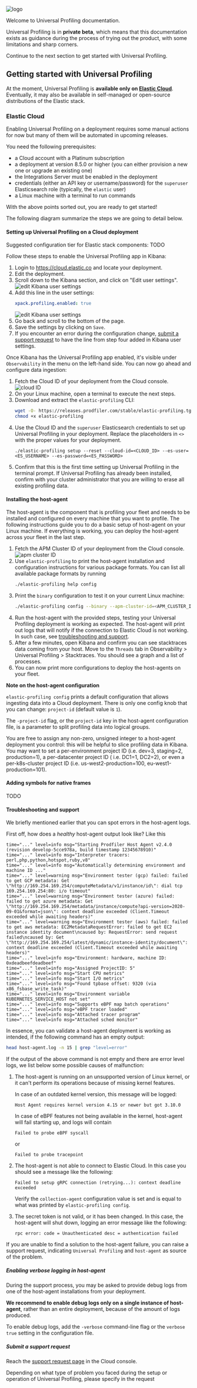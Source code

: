 ![logo](./img/logo.png)

Welcome to Universal Profiling documentation.

Universal Profiling is in **private beta**, which means that this documentation exists as guidance during the process of
trying out the product, with some limitations and sharp corners.

Continue to the next section to get started with Universal Profiling.

## Getting started with Universal Profiling

At the moment, Universal Profiling is **available only on [Elastic Cloud](http://cloud.elastic.co)**.
Eventually, it may also be available in self-managed or open-source distributions of the Elastic stack.

### Elastic Cloud

Enabling Universal Profiling on a deployment requires some manual actions for now but many of them will be automated in upcoming releases.

You need the following prerequisites:

- a Cloud account with a Platinum subscription
- a deployment at version 8.5.0 or higher (you can either provision a new one or upgrade an existing one)
- the Integrations Server must be enabled in the deployment
- credentials (either an API key or username/password) for the `superuser` Elasticsearch role (typically,
  the `elastic` user)
- a Linux machine with a terminal to run commands

With the above points sorted out, you are ready to get started!

The following diagram summarize the steps we are going to detail below.

#### Setting up Universal Profiling on a Cloud deployment

Suggested configuration tier for Elastic stack components:
TODO

Follow these steps to enable the Universal Profiling app in Kibana:

1. Login to https://cloud.elastic.co and locate your deployment.
2. Edit the deployment.
3. Scroll down to the Kibana section, and click on "Edit user settings".
   ![edit Kibana user settings](./img/kibana-edit-user-settings.png)
4. Add this line in the user settings:
   ```yaml
   xpack.profiling.enabled: true
   ```
   ![edit Kibana user settings](./img/kibana-edit-user-settings-popup.png)
5. Go back and scroll to the bottom of the page.
6. Save the settings by clicking on `Save`.
7. If you encounter an error during the configuration change, [submit a support request](#submit-a-support-request)
   to have the line from step four added in Kibana user settings.

Once Kibana has the Universal Profiling app enabled, it's visible under `Observability` in the menu on the left-hand side.
You can now go ahead and configure data ingestion:

1. Fetch the Cloud ID of your deployment from the Cloud console.
   ![cloud ID](./img/cloud-id.png)
1. On your Linux machine, open a terminal to execute the next steps.
1. Download and extract the `elastic-profiling` CLI:
   ```bash
   wget -O- https://releases.prodfiler.com/stable/elastic-profiling.tgz | tar xz
   chmod +x elastic-profiling
   ```
1. Use the Cloud ID and the `superuser` Elasticsearch credentials to set up Universal Profiling in your deployment.
   Replace the placeholders in `<>` with the proper values for your deployment.
   ```
   ./elastic-profiling setup --reset --cloud-id=<CLOUD_ID> --es-user=<ES_USERNAME> --es-password=<ES_PASSWORD>
   ```
1. Confirm that this is the first time setting up Universal Profiling in the terminal prompt.
   If Universal Profiling has already been installed, confirm with your cluster administrator that you are willing to
   erase all existing profiling data.

#### Installing the host-agent

The host-agent is the component that is profiling your fleet and needs to be installed and configured on every machine 
that you want to profile. The following instructions guide you to do a basic setup of host-agent on your Linux machine.
If everything is working, you can deploy the host-agent across your fleet in the last step.

1. Fetch the APM Cluster ID of your deployment from the Cloud console.
   ![apm cluster ID](./img/apm-cluster-id.png)
1. Use `elastic-profiling` to print the host-agent installation and configuration instructions for various package formats.
   You can list all available package formats by running
   ```bash
   ./elastic-profiling help config
   ```
1. Print the `binary` configuration to test it on your current Linux machine:
   ```bash
   ./elastic-profiling config --binary --apm-cluster-id=<APM_CLUSTER_ID> --es-user=<ES_USERNAME> --es-password=<ES_PASSWORD>
   ```
1. Run the host-agent with the provided steps, testing your Universal Profiling deployment is working as expected.
   The host-agent will print out logs that will notify if the connection to Elastic Cloud is not working.
   In such case, see [troubleshooting and support](#troubleshooting-and-support).
1. After a few minutes, open Kibana and confirm you can see stacktraces data coming from your host.
   Move to the `Threads` tab in Observability > Universal Profiling > Stacktraces. You should see a graph and a list of
   processes.
1. You can now print more configurations to deploy the host-agents on your fleet.

**Note on the host-agent configuration**

`elastic-profiling config` prints a default configuration that allows ingesting data into a Cloud deployment.
There is only one config knob that you can change: `project-id` (default value is `1`).

The `-project-id` flag, or the `project-id` key in the host-agent configuration file, is a parameter to split
profiling data into logical groups.

You are free to assign any non-zero, unsigned integer to a host-agent deployment you control: this will be helpful to
slice profiling data in Kibana.
You may want to set a per-environment project ID (i.e. dev=3, staging=2, production=1), a per-datacenter project ID (
i.e. DC1=1, DC2=2), or even a per-k8s-cluster project ID (i.e. us-west2-production=100, eu-west1-production=101).

#### Adding symbols for native frames

TODO

#### Troubleshooting and support

We briefly mentioned earlier that you can spot errors in the host-agent logs.

First off, how does a _healthy_ host-agent output look like? Like this

```
time="..." level=info msg="Starting Prodfiler Host Agent v2.4.0 (revision develop-5cce978a, build timestamp 12345678910)"
time="..." level=info msg="Interpreter tracers: perl,php,python,hotspot,ruby,v8"
time="..." level=info msg="Automatically determining environment and machine ID ..."
time="..." level=warning msg="Environment tester (gcp) failed: failed to get GCP metadata: Get \"http://169.254.169.254/computeMetadata/v1/instance/id\": dial tcp 169.254.169.254:80: i/o timeout"
time="..." level=warning msg="Environment tester (azure) failed: failed to get azure metadata: Get \"http://169.254.169.254/metadata/instance/compute?api-version=2020-09-01&format=json\": context deadline exceeded (Client.Timeout exceeded while awaiting headers)"
time="..." level=warning msg="Environment tester (aws) failed: failed to get aws metadata: EC2MetadataRequestError: failed to get EC2 instance identity document\ncaused by: RequestError: send request failed\ncaused by: Get \"http://169.254.169.254/latest/dynamic/instance-identity/document\": context deadline exceeded (Client.Timeout exceeded while awaiting headers)"
time="..." level=info msg="Environment: hardware, machine ID: 0xdeadbeefdeadbeef"
time="..." level=info msg="Assigned ProjectID: 5"
time="..." level=info msg="Start CPU metrics"
time="..." level=info msg="Start I/O metrics"
time="..." level=info msg="Found tpbase offset: 9320 (via x86_fsbase_write_task)"
time="..." level=info msg="Environment variable KUBERNETES_SERVICE_HOST not set"
time="..." level=info msg="Supports eBPF map batch operations"
time="..." level=info msg="eBPF tracer loaded"
time="..." level=info msg="Attached tracer program"
time="..." level=info msg="Attached sched monitor"
```

In essence, you can validate a host-agent deployment is working as intended, if the following command has an empty
output:

```bash
head host-agent.log -n 15 | grep "level=error"
```

If the output of the above command is not empty and there are error level logs, we list below some possible causes of
malfunction:

1. The host-agent is running on an unsupported version of Linux kernel, or it can't perform its operations because of
   missing kernel features.

   In case of an outdated kernel version, this message will be logged:
   ```text
   Host Agent requires kernel version 4.15 or newer but got 3.10.0
   ```

   In case of eBPF features not being available in the kernel, host-agent will fail starting up, and logs will contain
   ```text
   Failed to probe eBPF syscall
   ```
   or
   ```text
   Failed to probe tracepoint
   ```

1. The host-agent is not able to connect to Elastic Cloud.
   In this case you should see a message like the following:
   ```text
   Failed to setup gRPC connection (retrying...): context deadline exceeded
   ```

   Verify the `collection-agent` configuration value is set and is equal to what was printed
   by `elastic-profiling config`.

1. The secret token is not valid, or it has been changed.
   In this case, the host-agent will shut down, logging an error message like the following:
   ```text
   rpc error: code = Unauthenticated desc = authentication failed
   ```

If you are unable to find a solution to the host-agent failure, you can raise a support request,
indicating `Universal Profiling` and `host-agent` as source of the problem.

##### Enabling verbose logging in host-agent

During the support process, you may be asked to provide debug logs from one of the host-agent installations from
your deployment.

**We recommend to enable debug logs only on a single instance of host-agent**, rather than an entire deployment, because
of the amount of logs produced.

To enable debug logs, add the `-verbose` command-line flag or the `verbose true` setting in the configuration file.

##### Submit a support request

Reach the [support request page](https://cloud.elastic.co/support) in the Cloud console.

Depending on what type of problem you faced during the setup or operation of Universal Profiling, please specify in the
request 

